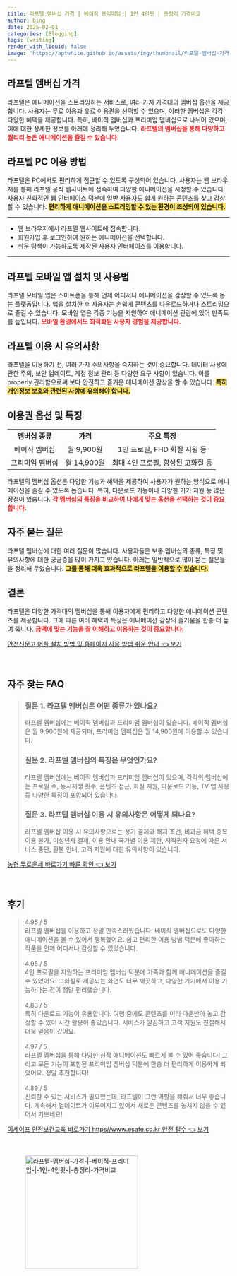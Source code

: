```yaml
---
title: 라프텔 멤버십 가격 | 베이직 프리미엄 | 1인 4인팟 | 총정리 가격비교
author: bing
date: 2025-02-01
categories: [Blogging]
tags: [writing]
render_with_liquid: false
image: 'https://aptwhite.github.io/assets/img/thumbnail/라프텔-멤버십-가격-|-베이직-프리미엄-|-1인-4인팟-|-총정리-가격비교.webp'
---
```



<h2 id='라프텔_멤버십_가격'>라프텔 멤버십 가격</h2>

<p>라프텔은 애니메이션을 스트리밍하는 서비스로, 여러 가지 가격대의 멤버십 옵션을 제공합니다. 사용자는 무료 이용과 유료 이용권을 선택할 수 있으며, 이러한 멤버십은 각각 다양한 혜택을 제공합니다. 특히, 베이직 멤버십과 프리미엄 멤버십으로 나뉘어 있으며, 이에 대한 상세한 정보를 아래에 정리해 두었습니다. <b><span style="color: #ee2323;">라프텔의 멤버십을 통해 다양하고 퀄리티 높은 애니메이션을 즐길 수 있습니다.</span></b></p>

<h2 id='라프텔_PC_이용_방법'>라프텔 PC 이용 방법</h2>

<p>라프텔은 PC에서도 편리하게 접근할 수 있도록 구성되어 있습니다. 사용자는 웹 브라우저를 통해 라프텔 공식 웹사이트에 접속하여 다양한 애니메이션을 시청할 수 있습니다. 사용자 친화적인 웹 인터페이스 덕분에 일반 사용자도 쉽게 원하는 콘텐츠를 찾고 감상할 수 있습니다. <b><span style="background-color: #ffe066;">편리하게 애니메이션을 스트리밍할 수 있는 환경이 조성되어 있습니다.</span></b></p>

<hr />

<ul>
    <li>웹 브라우저에서 라프텔 웹사이트에 접속합니다.</li>
    <li>회원가입 후 로그인하여 원하는 애니메이션을 선택합니다.</li>
    <li>쉬운 탐색이 가능하도록 제작된 사용자 인터페이스를 이용합니다.</li>
</ul>

<hr />

<h2 id='모바일_앱_설치_및_사용법'>라프텔 모바일 앱 설치 및 사용법</h2>

<p>라프텔 모바일 앱은 스마트폰을 통해 언제 어디서나 애니메이션을 감상할 수 있도록 돕는 플랫폼입니다. 앱을 설치한 후 사용자는 손쉽게 콘텐츠를 다운로드하거나 스트리밍으로 즐길 수 있습니다. 모바일 앱은 각종 기능을 지원하여 애니메이션 관람에 있어 만족도를 높입니다. <b><span style="color: #ee2323;">모바일 환경에서도 최적화된 사용자 경험을 제공합니다.</span></b></p>

<h2 id='이용_시_유의사항'>라프텔 이용 시 유의사항</h2>

<p>라프텔을 이용하기 전, 여러 가지 주의사항을 숙지하는 것이 중요합니다. 데이터 사용에 관한 주의, 보안 업데이트, 계정 정보 관리 등 다양한 요구 사항이 있습니다. 이를 properly 관리함으로써 보다 안전하고 즐거운 애니메이션 감상을 할 수 있습니다. <b><span style="background-color: #ffe066;">특히 개인정보 보호와 관련된 사항에 유의해야 합니다.</span></b></p>

<h2 id='이용권_옵션_및_특징'>이용권 옵션 및 특징</h2>

<table>
    <tr>
        <td style="text-align: center; height: 17px;"><b>멤버십 종류</b></td>
        <td style="text-align: center; height: 17px;"><b>가격</b></td>
        <td style="text-align: center; height: 17px;"><b>주요 특징</b></td>
    </tr>
    <tr>
        <td style="text-align: center; height: 17px;">베이직 멤버십</td>
        <td style="text-align: center; height: 17px;">월 9,900원</td>
        <td style="text-align: center; height: 17px;">1인 프로필, FHD 화질 지원 등</td>
    </tr>
    <tr>
        <td style="text-align: center; height: 17px;">프리미엄 멤버십</td>
        <td style="text-align: center; height: 17px;">월 14,900원</td>
        <td style="text-align: center; height: 17px;">최대 4인 프로필, 향상된 고화질 등</td>
    </tr>
</table>

<p>라프텔의 멤버십 옵션은 다양한 기능과 혜택을 제공하여 사용자가 원하는 방식으로 애니메이션을 즐길 수 있도록 돕습니다. 특히, 다운로드 기능이나 다양한 기기 지원 등 많은 장점이 있습니다. <b><span style="color: #ee2323;">각 멤버십의 특징을 비교하여 나에게 맞는 옵션을 선택하는 것이 중요합니다.</span></b></p>

<h2 id='자주_묻는_질문'>자주 묻는 질문</h2>

<p>라프텔 멤버십에 대한 여러 질문이 많습니다. 사용자들은 보통 멤버십의 종류, 특징 및 유의사항에 대한 궁금증을 많이 가지고 있습니다. 아래는 일반적으로 많이 묻는 질문들을 정리해 두었습니다. <b><span style="background-color: #ffe066;">그를 통해 더욱 효과적으로 라프텔을 이용할 수 있습니다.</span></b></p>

<h2 id='결론'>결론</h2>

<p>라프텔은 다양한 가격대의 멤버십을 통해 이용자에게 편리하고 다양한 애니메이션 콘텐츠를 제공합니다. 그에 따른 여러 혜택과 특징은 애니메이션 감상의 즐거움을 한층 더 높여 줍니다. <b><span style="color: #ee2323;">금액에 맞는 기능을 잘 이해하고 이용하는 것이 중요합니다.</span></b></p>


<p><a class="click-button" title="안전신문고 어플 설치 방법 및 홈페이지 사용 방법 쉬운 안내" href="https://aptwhite.github.io/posts/%EC%95%88%EC%A0%84%EC%8B%A0%EB%AC%B8%EA%B3%A0-%EC%96%B4%ED%94%8C-%EC%84%A4%EC%B9%98-%EB%B0%A9%EB%B2%95-%EB%B0%8F-%ED%99%88%ED%8E%98%EC%9D%B4%EC%A7%80-%EC%82%AC%EC%9A%A9-%EB%B0%A9%EB%B2%95-%EC%89%AC%EC%9A%B4-%EC%95%88%EB%82%B4/" rel="dofollow">안전신문고 어플 설치 방법 및 홈페이지 사용 방법 쉬운 안내 👈 보기</a></p><br>
<h2 id='자주_찾는_FAQ'>자주 찾는 FAQ</h2>
<div itemscope="" itemtype="https://schema.org/FAQPage">
<blockquote>
<div itemscope="" itemprop="mainEntity" itemtype="https://schema.org/Question">
<h3 itemprop="name">질문 1. 라프텔 멤버십은 어떤 종류가 있나요?</h3>
<div itemscope="" itemprop="acceptedAnswer" itemtype="https://schema.org/Answer">
<span itemprop="text">
<p>라프텔 멤버십에는 베이직 멤버십과 프리미엄 멤버십이 있습니다. 베이직 멤버십은 월 9,900원에 제공되며, 프리미엄 멤버십은 월 14,900원에 이용할 수 있습니다.</p>
</span>
</div>
</div>
<div itemscope="" itemprop="mainEntity" itemtype="https://schema.org/Question">
<h3 itemprop="name">질문 2. 라프텔 멤버십의 특징은 무엇인가요?</h3>
<div itemscope="" itemprop="acceptedAnswer" itemtype="https://schema.org/Answer">
<span itemprop="text">
<p>라프텔 멤버십에는 베이직 멤버십과 프리미엄 멤버십이 있으며, 각각의 멤버십에는 프로필 수, 동시재생 횟수, 콘텐츠 접근, 화질 지원, 다운로드 기능, TV 앱 사용 등 다양한 특징이 포함되어 있습니다.</p>
</span>
</div>
</div>
<div itemscope="" itemprop="mainEntity" itemtype="https://schema.org/Question">
<h3 itemprop="name">질문 3. 라프텔 멤버십 이용 시 유의사항은 어떻게 되나요?</h3>
<div itemscope="" itemprop="acceptedAnswer" itemtype="https://schema.org/Answer">
<span itemprop="text">
<p>라프텔 멤버십 이용 시 유의사항으로는 정기 결제와 해지 조건, 비과금 혜택 중복 이용 불가, 미성년자 결제, 이용 안내 국가별 이용 제한, 저작권자 요청에 따른 서비스 중단, 환불 안내, 고객 지원에 대한 유의사항이 있습니다.</p>
</span>
</div>
</div>
</blockquote>
</div>
<p><a class="click-button" title="농협 무료운세 바로가기 빠른 확인" href="https://aptwhite.github.io/posts/%EB%86%8D%ED%98%91-%EB%AC%B4%EB%A3%8C%EC%9A%B4%EC%84%B8-%EB%B0%94%EB%A1%9C%EA%B0%80%EA%B8%B0-%EB%B9%A0%EB%A5%B8-%ED%99%95%EC%9D%B8/" rel="dofollow">농협 무료운세 바로가기 빠른 확인 👈 보기</a></p><br>
<h2 id='후기'>후기</h2>
<div itemscope itemtype="https://schema.org/Product">
  <blockquote>
  <div itemprop="review" itemscope itemtype="https://schema.org/Review">
      <div itemprop="reviewRating" itemscope itemtype="https://schema.org/Rating"> <span itemprop="ratingValue">4.95</span> / <span itemprop="bestRating">5</span> </div>
      <span itemprop="reviewBody">라프텔 멤버십을 이용하고 정말 만족스러웠습니다! 베이직 멤버십으로도 다양한 애니메이션을 볼 수 있어서 행복했어요. 쉽고 편리한 이용 방법 덕분에 좋아하는 작품을 언제 어디서나 감상할 수 있었습니다.</span>
  </div>
  <br>
  <div itemprop="review" itemscope itemtype="https://schema.org/Review">
      <div itemprop="reviewRating" itemscope itemtype="https://schema.org/Rating"> <span itemprop="ratingValue">4.95</span> / <span itemprop="bestRating">5</span> </div>
      <span itemprop="reviewBody">4인 프로필을 지원하는 프리미엄 멤버십 덕분에 가족과 함께 애니메이션을 즐길 수 있었어요! 고화질로 제공되는 화면도 너무 깨끗하고, 다양한 기기에서 이용 가능하다는 점이 정말 편리했습니다.</span>
  </div>
  <br>
  <div itemprop="review" itemscope itemtype="https://schema.org/Review">
      <div itemprop="reviewRating" itemscope itemtype="https://schema.org/Rating"> <span itemprop="ratingValue">4.83</span> / <span itemprop="bestRating">5</span> </div>
      <span itemprop="reviewBody">특히 다운로드 기능이 유용합니다. 여행 중에도 콘텐츠를 미리 다운받아 놓고 감상할 수 있어 시간 활용이 좋았습니다. 서비스가 깔끔하고 고객 지원도 친절해서 더욱 믿음이 갔어요.</span>
  </div>
  <br>
  <div itemprop="review" itemscope itemtype="https://schema.org/Review">
      <div itemprop="reviewRating" itemscope itemtype="https://schema.org/Rating"> <span itemprop="ratingValue">4.97</span> / <span itemprop="bestRating">5</span> </div>
      <span itemprop="reviewBody">라프텔 멤버십을 통해 다양한 신작 애니메이션도 빠르게 볼 수 있어 좋습니다! 그리고 모든 기능이 포함된 프리미엄 멤버십 덕분에 한층 더 편리하게 이용하게 되었어요. 정말 추천합니다!</span>
  </div>
  <br>
  <div itemprop="review" itemscope itemtype="https://schema.org/Review">
      <div itemprop="reviewRating" itemscope itemtype="https://schema.org/Rating"> <span itemprop="ratingValue">4.89</span> / <span itemprop="bestRating">5</span> </div>
      <span itemprop="reviewBody">신뢰할 수 있는 서비스가 필요했는데, 라프텔이 그런 역할을 해줘서 너무 좋습니다. 계속해서 업데이트가 이루어지고 있어서 새로운 콘텐츠를 놓치지 않을 수 있어서 기쁘네요!</span>
  </div>
  </blockquote>
</div>
<p><a class="click-button" title="이세이프 안전보건교육 바로가기 https//www.esafe.co.kr 안전 필수" href="https://aptwhite.github.io/posts/%EC%9D%B4%EC%84%B8%EC%9D%B4%ED%94%84-%EC%95%88%EC%A0%84%EB%B3%B4%EA%B1%B4%EA%B5%90%EC%9C%A1-%EB%B0%94%EB%A1%9C%EA%B0%80%EA%B8%B0-httpswww.esafe.co.kr-%EC%95%88%EC%A0%84-%ED%95%84%EC%88%98/" rel="dofollow">이세이프 안전보건교육 바로가기 https//www.esafe.co.kr 안전 필수 👈 보기</a></p><br>
<figure class="image"><img src="https://aptwhite.github.io/assets/img/thumbnail/라프텔-멤버십-가격-|-베이직-프리미엄-|-1인-4인팟-|-총정리-가격비교.webp" alt="라프텔-멤버십-가격-|-베이직-프리미엄-|-1인-4인팟-|-총정리-가격비교" width="256" height="256"></figure>